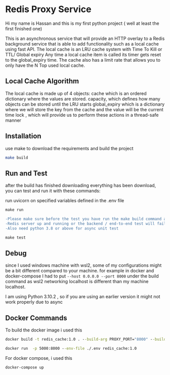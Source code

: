 # Redis Proxy Service

Hi my name is Hassan and this is my first python project ( well at least the first finished one)

This is an asynchronous service that will provide an HTTP overlay to a Redis background service that is able to add functionality such as a local cache using fast API. The local cache is an LRU cache system with Time To Kill or TTL/ Global expiry
Any time a local cache item is called its timer gets reset to the global_expiry time. The cache also has a limit rate that allows you to only have the N Top used local cache.

## Local Cache Algorithm

The local cache is made up of 4 objects:
cache which is an ordered dictionary where the values are stored.
capacity, which defines how many objects can be stored until the LRU starts
global_expiry which is a dictionary where we will store the key from the cache and the value will be the current time
lock , which will provide us to perform these actions in a thread-safe manner


## Installation

use make to download the requirements and build the project 

```bash
make build
```

## Run and Test

after the build has finished downloading everything has been download, you can test and run it with these commands:


run uvicorn on specified variables defined in the .env file
```cmd
make run
```

```diff
-Please make sure before the test you have run the make build command and download requirements , also you need to have a 
-Redis server up and running or the backend / end-to-end test will fail
-Also need python 3.8 or above for async unit test
``` 


```cmd
make test
```

## Debug

since I used windows machine with wsl2, some of my configurations might be a bit different compared to your machine. for example in docker and docker-compose I had to put ``` --host 0.0.0.0 --port 8000 ``` 
under the build command as wsl2  networking localhost is different than my machine localhost.

I am using Python 3.10.2 , so if you are using an earlier version it might not work properly due to async

## Docker Commands

To build the docker image i used this

```cmd
docker build -t redis_cache:1.0 . --build-arg PROXY_PORT="8000" --build-arg PROXY_HOST="0.0.0.0"

docker run  -p 5000:8000 --env-file ./.env redis_cache:1.0
```

For docker compose, i used this

```cmd
docker-compose up

```
